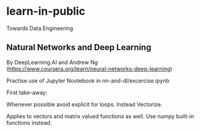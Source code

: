 # learn-in-public
Towards Data Engineering

## Natural Networks and Deep Learning
By DeepLearning.AI and Andrew Ng
(https://www.coursera.org/learn/neural-networks-deep-learning)


Practise use of Jupyter Nootebook in nn-and-dl/excercise.ipynb


First take-away: 


Whenever possible avoid explicit for loops. Instead Vectorize.


Applies to vectors and matrix valued functions as well. Use numpy built-in functions instead.



